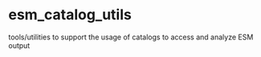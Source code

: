 # esm_catalog_utils
tools/utilities to support the usage of catalogs to access and analyze ESM output
